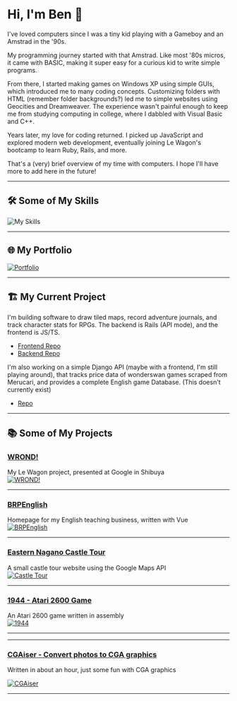 # Hi, I'm Ben 👋

I've loved computers since I was a tiny kid playing with a Gameboy and an Amstrad in the '90s.

My programming journey started with that Amstrad. Like most '80s micros, it came with BASIC, making it super easy for a curious kid to write simple programs.

From there, I started making games on Windows XP using simple GUIs, which introduced me to many coding concepts. Customizing folders with HTML (remember folder backgrounds?) led me to simple websites using Geocities and Dreamweaver. The experience wasn't painful enough to keep me from studying computing in college, where I dabbled with Visual Basic and C++.

Years later, my love for coding returned. I picked up JavaScript and explored modern web development, eventually joining Le Wagon's bootcamp to learn Ruby, Rails, and more.

That's a (very) brief overview of my time with computers. I hope I'll have more to add here in the future!

---

## 🛠️ Some of My Skills

![My Skills](https://skillicons.dev/icons?i=js,html,css,aws,c,docker,postgres,rails,ruby,react,ts)

---

## 🌐 My Portfolio

[![Portfolio](https://github.com/user-attachments/assets/c3a73513-e19a-482f-a2a0-df0ed44323b6)](http://br-pearson.com)

---

## 🏗️ My Current Project

I'm building software to draw tiled maps, record adventure journals, and track character stats for RPGs. The backend is Rails (API mode), and the frontend is JS/TS.

- [Frontend Repo](https://github.com/MrBen89/map_maker)
- [Backend Repo](https://github.com/MrBen89/map_maker_api)


I'm also working on a simple Django API (maybe with a frontend, I'm still playing around), that tracks price data of wonderswan games scraped from Merucari, and provides a complete English game Database. (This doesn't currently exist)

- [Repo](https://github.com/MrBen89/WScentral)

---

## 📚 Some of My Projects

### [WROND!](https://github.com/MrBen89/WROND)
My Le Wagon project, presented at Google in Shibuya  
[![WROND!](https://github.com/user-attachments/assets/1c16f99e-629e-417b-95a7-e63dd11869ce)](https://github.com/MrBen89/WROND)

---

### [BRPEnglish](https://github.com/MrBen89/BRPEnglish)
Homepage for my English teaching business, written with Vue  
[![BRPEnglish](https://user-images.githubusercontent.com/79908678/176362776-e6773a1d-82fa-4454-851c-f9452212aa11.jpg)](https://github.com/MrBen89/BRPEnglish)

---

### [Eastern Nagano Castle Tour](https://github.com/MrBen89/Eastern-Nagano-Castle-Tour)
A small castle tour website using the Google Maps API  
[![Castle Tour](https://user-images.githubusercontent.com/79908678/176362852-a9f1e7e4-93ba-437c-aef2-ade4b3d743d1.jpg)](https://github.com/MrBen89/Eastern-Nagano-Castle-Tour)

---

### [1944 - Atari 2600 Game](https://github.com/MrBen89/bomber)
An Atari 2600 game written in assembly  
[![1944](https://github.com/user-attachments/assets/c91f2bfb-17eb-4167-bf8c-cc373c25c959)](https://github.com/MrBen89/bomber)

---

---

### [CGAiser - Convert photos to CGA graphics](https://github.com/MrBen89/cgaiser)
Written in about an hour, just some fun with CGA graphics

[![CGAiser](https://github.com/user-attachments/assets/2c3afdc5-0899-47e9-945c-5bbbb0f9d5fd)](https://github.com/MrBen89/cgaiser)

---

<!---
MrBen89/MrBen89 is a ✨ special ✨ repository because its `README.md` (this file) appears on your GitHub profile.
You can click the Preview link to take a look at your changes.
--->
